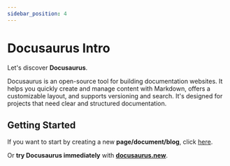 ```yaml
---
sidebar_position: 4
---
```


# Docusaurus Intro

Let's discover **Docusaurus**.

Docusaurus is an open-source tool for building documentation websites. It helps you quickly create and manage content with Markdown, offers a customizable layout, and supports versioning and search. It's designed for projects that need clear and structured documentation.

## Getting Started

If you want to start by creating a new **page/document/blog**, click [here](./tutorial-basics/create-a-page.md).

Or **try Docusaurus immediately** with **[docusaurus.new](https://docusaurus.new)**.